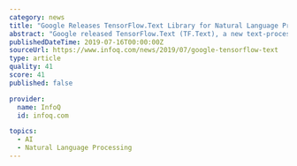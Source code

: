 ```yaml
---
category: news
title: "Google Releases TensorFlow.Text Library for Natural Language Processing"
abstract: "Google released TensorFlow.Text (TF.Text), a new text-processing library for their TensorFlow deep-learning platform. The library allows several common text pre-processing activities, such as tokenization, to be handled by the TensorFlow graph computation ..."
publishedDateTime: 2019-07-16T00:00:00Z
sourceUrl: https://www.infoq.com/news/2019/07/google-tensorflow-text
type: article
quality: 41
score: 41
published: false

provider:
  name: InfoQ
  id: infoq.com

topics:
  - AI
  - Natural Language Processing
---
```

